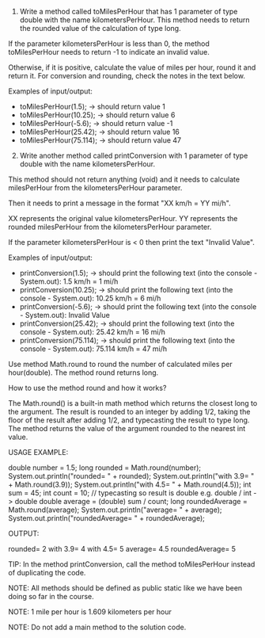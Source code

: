   1. Write a method called toMilesPerHour that has 1 parameter of type double with the name kilometersPerHour. This method needs to return the rounded value of the calculation of type long.
 
  If the parameter kilometersPerHour is less than 0, the method toMilesPerHour needs to return -1 to indicate an invalid value.
 
  Otherwise, if it is positive, calculate the value of miles per hour, round it and return it. For conversion and rounding, check the notes in the text below.
 
  Examples of input/output:
  * toMilesPerHour(1.5); → should return value 1
  * toMilesPerHour(10.25); → should return value 6
  * toMilesPerHour(-5.6); → should return value -1
  * toMilesPerHour(25.42); → should return value 16
  * toMilesPerHour(75.114); → should return value 47
 
 
  2. Write another method called printConversion with 1 parameter of type double with the name kilometersPerHour.
 
  This method should not return anything (void) and it needs to calculate milesPerHour from the kilometersPerHour parameter.
 
  Then it needs to print a message in the format "XX km/h = YY mi/h".
 
  XX represents the original value kilometersPerHour.
  YY represents the rounded milesPerHour from the kilometersPerHour parameter.
 
  If the parameter kilometersPerHour is < 0 then print the text "Invalid Value".
 
 
  Examples of input/output:
  * printConversion(1.5); → should print the following text (into the console - System.out): 1.5 km/h = 1 mi/h
  * printConversion(10.25); → should print the following text (into the console - System.out): 10.25 km/h = 6 mi/h
  * printConversion(-5.6); → should print the following text (into the console - System.out): Invalid Value
  * printConversion(25.42); → should print the following text (into the console - System.out): 25.42 km/h = 16 mi/h
  * printConversion(75.114); → should print the following text (into the console - System.out): 75.114 km/h = 47 mi/h
 
 
  Use method Math.round to round the number of calculated miles per hour(double). The method round returns long.
 
 
  How to use the method round and how it works?
 
  The Math.round() is a built-in math method which returns the closest long to the argument. The result is rounded to an integer by adding 1/2, taking the floor of the result after adding 1/2, and typecasting the result to type long. The method returns the value of the argument rounded to the nearest int value.
 
  USAGE EXAMPLE:
 
  double number = 1.5;
  long rounded = Math.round(number);
  System.out.println("rounded= " + rounded);
  System.out.println("with 3.9= " + Math.round(3.9));
  System.out.println("with 4.5= " + Math.round(4.5));
  int sum = 45;
  int count = 10;
  // typecasting so result is double e.g. double / int -> double
  double average = (double) sum / count;
  long roundedAverage = Math.round(average);
  System.out.println("average= " + average);
  System.out.println("roundedAverage= " + roundedAverage);
 
 
  OUTPUT:
 
  rounded= 2
  with 3.9= 4
  with 4.5= 5
  average= 4.5
  roundedAverage= 5
 
 
 
  TIP: In the method printConversion, call the method toMilesPerHour instead of duplicating the code.
 
  NOTE: All methods should be defined as public static like we have been doing so far in the course.
 
  NOTE: 1 mile per hour is 1.609 kilometers per hour
 
  NOTE: Do not add a main method to the solution code.
